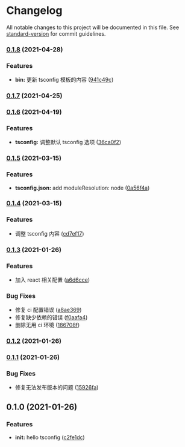# Changelog

All notable changes to this project will be documented in this file. See [standard-version](https://github.com/conventional-changelog/standard-version) for commit guidelines.

### [0.1.8](https://github.com/chenyueban/tsconfig/compare/v0.1.7...v0.1.8) (2021-04-28)

### Features

- **bin:** 更新 tsconfig 模板的内容 ([941c49c](https://github.com/chenyueban/tsconfig/commit/941c49c347267de330817ad306e7b1681a1d7d1c))

### [0.1.7](https://github.com/chenyueban/tsconfig/compare/v0.1.6...v0.1.7) (2021-04-25)

### [0.1.6](https://github.com/chenyueban/tsconfig/compare/v0.1.5...v0.1.6) (2021-04-19)

### Features

- **tsconfig:** 调整默认 tsconfig 选项 ([36ca0f2](https://github.com/chenyueban/tsconfig/commit/36ca0f2eddfa79ded9ccd4874f9c4bd9a85e7380))

### [0.1.5](https://github.com/chenyueban/tsconfig/compare/v0.1.4...v0.1.5) (2021-03-15)

### Features

- **tsconfig.json:** add moduleResolution: node ([0a56f4a](https://github.com/chenyueban/tsconfig/commit/0a56f4a8c73486392d2b5b958b72a75ebd1cfb17))

### [0.1.4](https://github.com/chenyueban/tsconfig/compare/v0.1.3...v0.1.4) (2021-03-15)

### Features

- 调整 tsconfig 内容 ([cd7ef17](https://github.com/chenyueban/tsconfig/commit/cd7ef178e22a25486118a798320b8902f8722072))

### [0.1.3](https://github.com/chenyueban/tsconfig/compare/v0.1.2...v0.1.3) (2021-01-26)

### Features

- 加入 react 相关配置 ([a6d6cce](https://github.com/chenyueban/tsconfig/commit/a6d6ccef9e1c2c9beba5d236ff0ed27f6f8e377b))

### Bug Fixes

- 修复 ci 配置错误 ([a8ae369](https://github.com/chenyueban/tsconfig/commit/a8ae3697ce3e32772c03108cbb5b66da4d9eec92))
- 修复缺少依赖的错误 ([f0aafa4](https://github.com/chenyueban/tsconfig/commit/f0aafa460b680e2e13c0e23fcbe574ccb59a5646))
- 删除无用 ci 环境 ([186708f](https://github.com/chenyueban/tsconfig/commit/186708fccfc57ac12d713f271ee9b6b1b7cdddfb))

### [0.1.2](https://github.com/chenyueban/tsconfig/compare/v0.1.1...v0.1.2) (2021-01-26)

### [0.1.1](https://github.com/chenyueban/tsconfig/compare/v0.1.0...v0.1.1) (2021-01-26)

### Bug Fixes

- 修复无法发布版本的问题 ([15926fa](https://github.com/chenyueban/tsconfig/commit/15926fa85f80dae59597af68dc626f6d1988a72f))

## 0.1.0 (2021-01-26)

### Features

- **init:** hello tsconfig ([c2fe1dc](https://github.com/chenyueban/tsconfig/commit/c2fe1dc93509286fca1f21e8868d8686409e5f8a))
